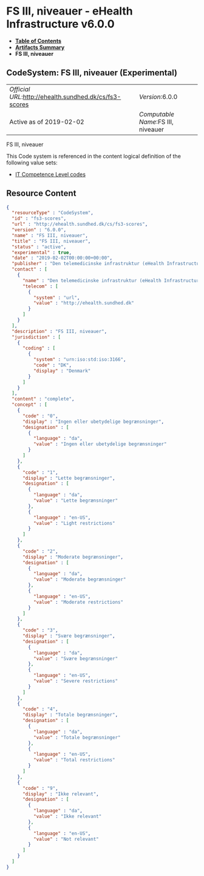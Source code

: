 # FS III, niveauer - eHealth Infrastructure v6.0.0

* [**Table of Contents**](toc.md)
* [**Artifacts Summary**](artifacts.md)
* **FS III, niveauer**

## CodeSystem: FS III, niveauer (Experimental) 

| | |
| :--- | :--- |
| *Official URL*:http://ehealth.sundhed.dk/cs/fs3-scores | *Version*:6.0.0 |
| Active as of 2019-02-02 | *Computable Name*:FS III, niveauer |

 
FS III, niveauer 

 This Code system is referenced in the content logical definition of the following value sets: 

* [IT Competence Level codes](ValueSet-competence-percentage-codes.md)



## Resource Content

```json
{
  "resourceType" : "CodeSystem",
  "id" : "fs3-scores",
  "url" : "http://ehealth.sundhed.dk/cs/fs3-scores",
  "version" : "6.0.0",
  "name" : "FS III, niveauer",
  "title" : "FS III, niveauer",
  "status" : "active",
  "experimental" : true,
  "date" : "2019-02-02T00:00:00+00:00",
  "publisher" : "Den telemedicinske infrastruktur (eHealth Infrastructure)",
  "contact" : [
    {
      "name" : "Den telemedicinske infrastruktur (eHealth Infrastructure)",
      "telecom" : [
        {
          "system" : "url",
          "value" : "http://ehealth.sundhed.dk"
        }
      ]
    }
  ],
  "description" : "FS III, niveauer",
  "jurisdiction" : [
    {
      "coding" : [
        {
          "system" : "urn:iso:std:iso:3166",
          "code" : "DK",
          "display" : "Denmark"
        }
      ]
    }
  ],
  "content" : "complete",
  "concept" : [
    {
      "code" : "0",
      "display" : "Ingen eller ubetydelige begrænsninger",
      "designation" : [
        {
          "language" : "da",
          "value" : "Ingen eller ubetydelige begrænsninger"
        }
      ]
    },
    {
      "code" : "1",
      "display" : "Lette begrænsninger",
      "designation" : [
        {
          "language" : "da",
          "value" : "Lette begrænsninger"
        },
        {
          "language" : "en-US",
          "value" : "Light restrictions"
        }
      ]
    },
    {
      "code" : "2",
      "display" : "Moderate begrænsninger",
      "designation" : [
        {
          "language" : "da",
          "value" : "Moderate begrænsninger"
        },
        {
          "language" : "en-US",
          "value" : "Moderate restrictions"
        }
      ]
    },
    {
      "code" : "3",
      "display" : "Svære begrænsninger",
      "designation" : [
        {
          "language" : "da",
          "value" : "Svære begrænsninger"
        },
        {
          "language" : "en-US",
          "value" : "Severe restrictions"
        }
      ]
    },
    {
      "code" : "4",
      "display" : "Totale begrænsninger",
      "designation" : [
        {
          "language" : "da",
          "value" : "Totale begrænsninger"
        },
        {
          "language" : "en-US",
          "value" : "Total restrictions"
        }
      ]
    },
    {
      "code" : "9",
      "display" : "Ikke relevant",
      "designation" : [
        {
          "language" : "da",
          "value" : "Ikke relevant"
        },
        {
          "language" : "en-US",
          "value" : "Not relevant"
        }
      ]
    }
  ]
}

```
